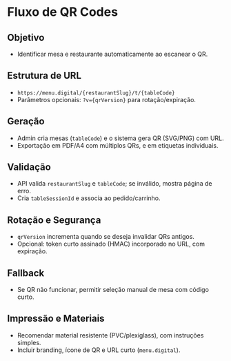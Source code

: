 # Fluxo de QR Codes

## Objetivo
- Identificar mesa e restaurante automaticamente ao escanear o QR.

## Estrutura de URL
- `https://menu.digital/{restaurantSlug}/t/{tableCode}`
- Parâmetros opcionais: `?v={qrVersion}` para rotação/expiração.

## Geração
- Admin cria mesas (`tableCode`) e o sistema gera QR (SVG/PNG) com URL.
- Exportação em PDF/A4 com múltiplos QRs, e em etiquetas individuais.

## Validação
- API valida `restaurantSlug` e `tableCode`; se inválido, mostra página de erro.
- Cria `tableSessionId` e associa ao pedido/carrinho.

## Rotação e Segurança
- `qrVersion` incrementa quando se deseja invalidar QRs antigos.
- Opcional: token curto assinado (HMAC) incorporado no URL, com expiração.

## Fallback
- Se QR não funcionar, permitir seleção manual de mesa com código curto.

## Impressão e Materiais
- Recomendar material resistente (PVC/plexiglass), com instruções simples.
- Incluir branding, ícone de QR e URL curto (`menu.digital`).